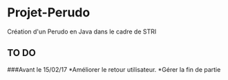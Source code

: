 # Projet-Perudo
Création d'un Perudo en Java dans le cadre de STRI

## TO DO
###Avant le 15/02/17
*Améliorer le retour utilisateur.
*Gérer la fin de partie
